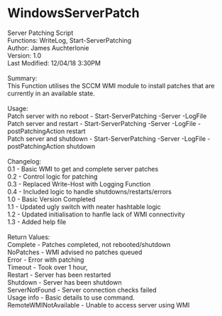 # WindowsServerPatch

Server Patching Script
</br>
Functions: WriteLog, Start-ServerPatching</br>
Author: James Auchterlonie</br>
Version: 1.0</br>
Last Modified: 12/04/18 3:30PM</br>
</br>
Summary: </br>
    This Function utilises the SCCM WMI module to install patches that are currently in an available state. </br>
</br>
Usage: </br>
    Patch server with no reboot - Start-ServerPatching -Server <Server Name> -LogFile <LogFile></br>
    Patch server and restart - Start-ServerPatching -Server <Server Name> -LogFile <LogFile> -postPatchingAction restart</br>
    Patch server and shutdown - Start-ServerPatching -Server <Server Name> -LogFile <LogFile> -postPatchingAction shutdown</br>
</br>
Changelog:</br>
    0.1 - Basic WMI to get and complete server patches</br>
    0.2 - Control logic for patching</br>
    0.3 - Replaced Write-Host with Logging Function</br>
    0.4 - Included logic to handle shutdowns/restarts/errors</br>
    1.0 - Basic Version Completed</br>
    1.1 - Updated ugly switch with neater hashtable logic</br>
    1.2 - Updated initialisation to hanfle lack of WMI connectivity</br>
    1.3 - Added help file</br>
</br>
Return Values: </br>
    Complete - Patches completed, not rebooted/shutdown</br>
    NoPatches - WMI advised no patches queued</br>
    Error - Error with patching</br>
    Timeout - Took over 1 hour, </br>
    Restart - Server has been restarted</br>
    Shutdown - Server has been shutdown</br>
    ServerNotFound - Server connection checks failed</br>
    Usage info - Basic details to use command.</br>
    RemoteWMINotAvailable - Unable to access server using WMI
